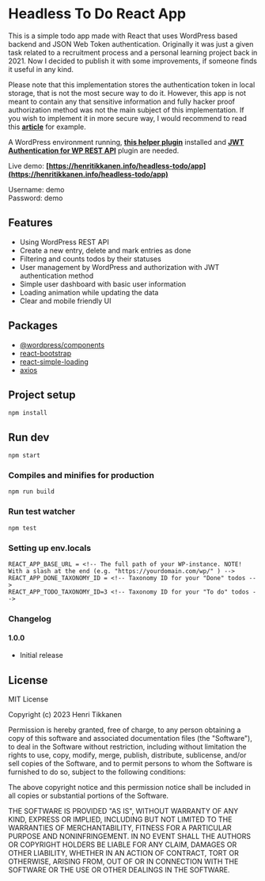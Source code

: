 # Headless To Do React App
This is a simple todo app made with React that uses WordPress based backend and JSON Web Token authentication. Originally it was just a given task related to a recruitment process and a personal learning project back in 2021. Now I decided to publish it with some improvements, if someone finds it useful in any kind.

Please note that this implementation stores the authentication token in local storage, that is not the most secure way to do it. However, this app is not meant to contain any that sensitive information and fully hacker proof authorization method was not the main subject of this implementation. If you wish to implement it in more secure way, I would recommend to read this **[article](https://medium.com/@ryanchenkie_40935/react-authentication-how-to-store-jwt-in-a-cookie-346519310e81)** for example.

A WordPress environment running, **[this helper plugin](https://github.com/henritik/todo-helper-plugin)** installed and **[JWT Authentication for WP REST API](https://fi.wordpress.org/plugins/jwt-authentication-for-wp-rest-api/)** plugin are needed.

Live demo: **[https://henritikkanen.info/headless-todo/app](https://henritikkanen.info/headless-todo/app)**

Username: demo<br>
Password: demo

## Features

 - Using WordPress REST API
 - Create a new entry, delete and mark entries as done
 - Filtering and counts todos by their statuses
 - User management by WordPress and authorization with JWT authentication method
 - Simple user dashboard with basic user information
 - Loading animation while updating the data
 - Clear and mobile friendly UI

## Packages
- [@wordpress/components](https://github.com/WordPress/gutenberg)
- [react-bootstrap](https://www.npmjs.com/package/react-bootstrap)
- [react-simple-loading](https://github.com/bbstilson/react-simple-loading)
- [axios](https://www.npmjs.com/package/axios)

## Project setup
```
npm install
```

## Run dev
```
npm start
```

### Compiles and minifies for production
```
npm run build
```

### Run test watcher
```
npm test
```

### Setting up env.locals
```
REACT_APP_BASE_URL = <!-- The full path of your WP-instance. NOTE! With a slash at the end (e.g. "https://yourdomain.com/wp/" ) -->
REACT_APP_DONE_TAXONOMY_ID = <!-- Taxonomy ID for your "Done" todos -->
REACT_APP_TODO_TAXONOMY_ID=3 <!-- Taxonomy ID for your "To do" todos -->
```

### Changelog

#### 1.0.0
- Initial release
  
## License

MIT License

Copyright (c) 2023 Henri Tikkanen

Permission is hereby granted, free of charge, to any person obtaining a copy
of this software and associated documentation files (the "Software"), to deal
in the Software without restriction, including without limitation the rights
to use, copy, modify, merge, publish, distribute, sublicense, and/or sell
copies of the Software, and to permit persons to whom the Software is
furnished to do so, subject to the following conditions:

The above copyright notice and this permission notice shall be included in all
copies or substantial portions of the Software.

THE SOFTWARE IS PROVIDED "AS IS", WITHOUT WARRANTY OF ANY KIND, EXPRESS OR
IMPLIED, INCLUDING BUT NOT LIMITED TO THE WARRANTIES OF MERCHANTABILITY,
FITNESS FOR A PARTICULAR PURPOSE AND NONINFRINGEMENT. IN NO EVENT SHALL THE
AUTHORS OR COPYRIGHT HOLDERS BE LIABLE FOR ANY CLAIM, DAMAGES OR OTHER
LIABILITY, WHETHER IN AN ACTION OF CONTRACT, TORT OR OTHERWISE, ARISING FROM,
OUT OF OR IN CONNECTION WITH THE SOFTWARE OR THE USE OR OTHER DEALINGS IN THE
SOFTWARE.
